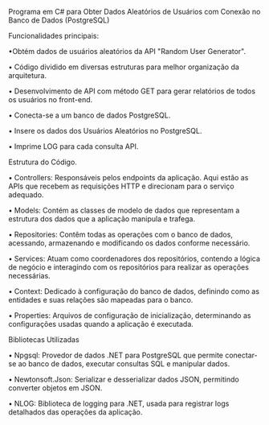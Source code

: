 Programa em C# para Obter Dados Aleatórios de Usuários com Conexão no Banco de Dados (PostgreSQL)


Funcionalidades principais:

•Obtém dados de usuários aleatórios da API "Random User Generator".

• Código dividido em diversas estruturas para melhor organização da arquitetura.

• Desenvolvimento de API com método GET para gerar relatórios de todos os usuários no front-end.

• Conecta-se a um banco de dados PostgreSQL.

• Insere os dados dos Usuários Aleatórios no PostgreSQL.

• Imprime LOG para cada consulta API.

Estrutura do Código.

• Controllers: Responsáveis pelos endpoints da aplicação. Aqui estão as APIs que recebem as requisições HTTP e direcionam para o serviço adequado.

• Models: Contém as classes de modelo de dados que representam a estrutura dos dados que a aplicação manipula e trafega.

• Repositories: Contêm todas as operações com o banco de dados, acessando, armazenando e modificando os dados conforme necessário.

• Services: Atuam como coordenadores dos repositórios, contendo a lógica de negócio e interagindo com os repositórios para realizar as operações necessárias.

• Context: Dedicado à configuração do banco de dados, definindo como as entidades e suas relações são mapeadas para o banco.

• Properties: Arquivos de configuração de inicialização, determinando as configurações usadas quando a aplicação é executada.


Bibliotecas Utilizadas

• Npgsql: Provedor de dados .NET para PostgreSQL que permite conectar-se ao banco de dados, executar consultas SQL e manipular dados.

• Newtonsoft.Json: Serializar e desserializar dados JSON, permitindo converter objetos em JSON.

• NLOG: Biblioteca de logging para .NET, usada para registrar logs detalhados das operações da aplicação.

